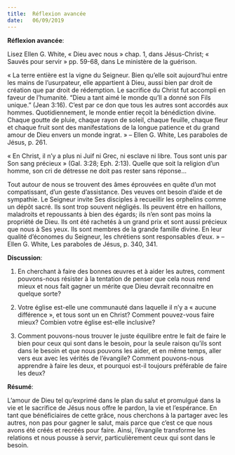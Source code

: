 ```yaml
---
title:  Réflexion avancée
date:   06/09/2019
---
```


**Réflexion avancée**: 

Lisez Ellen G. White, « Dieu avec nous » chap. 1, dans Jésus-Christ; « Sauvés pour servir » pp. 59-68, dans Le ministère de la guérison.

« La terre entière est la vigne du Seigneur. Bien qu’elle soit aujourd’hui entre les mains de l’usurpateur, elle appartient à Dieu, aussi bien par droit de création que par droit de rédemption. Le sacrifice du Christ fut accompli en faveur de l’humanité. “Dieu a tant aimé le monde qu’Il a donné son Fils unique.” (Jean 3:16). C’est par ce don que tous les autres sont accordés aux hommes. Quotidiennement, le monde entier reçoit la bénédiction divine. Chaque goutte de pluie, chaque rayon de soleil, chaque feuille, chaque fleur et chaque fruit sont des manifestations de la longue patience et du grand amour de Dieu envers un monde ingrat. » – Ellen G. White, Les paraboles de Jésus, p. 261.

« En Christ, il n’y a plus ni Juif ni Grec, ni esclave ni libre. Tous sont unis par Son sang précieux » (Gal. 3:28; Eph. 2:13). Quelle que soit la religion d’un homme, son cri de détresse ne doit pas rester sans réponse…

Tout autour de nous se trouvent des âmes éprouvées en quête d’un mot compatissant, d’un geste d’assistance. Des veuves ont besoin d’aide et de sympathie. Le Seigneur invite Ses disciples à recueillir les orphelins comme un dépôt sacré. Ils sont trop souvent négligés. Ils peuvent être en haillons, maladroits et repoussants à bien des égards; ils n’en sont pas moins la propriété de Dieu. Ils ont été rachetés à un grand prix et sont aussi précieux que nous à Ses yeux. Ils sont membres de la grande famille divine. En leur qualité d’économes du Seigneur, les chrétiens sont responsables d’eux. » – Ellen G. White, Les paraboles de Jésus, p. 340, 341.

**Discussion**:

1. En cherchant à faire des bonnes œuvres et à aider les autres, comment pouvons-nous résister à la tentation de penser que cela nous rend mieux et nous fait gagner un mérite que Dieu devrait reconnaitre en quelque sorte?

2. Votre église est-elle une communauté dans laquelle il n’y a « aucune différence », et tous sont un en Christ? Comment pouvez-vous faire mieux? Combien votre église est-elle inclusive?

3. Comment pouvons-nous trouver le juste équilibre entre le fait de faire le bien pour ceux qui sont dans le besoin, pour la seule raison qu’ils sont dans le besoin et que nous pouvons les aider, et en même temps, aller vers eux avec les vérités de l’évangile? Comment pouvons-nous apprendre à faire les deux, et pourquoi est-il toujours préférable de faire les deux?

**Résumé**: 

L’amour de Dieu tel qu’exprimé dans le plan du salut et promulgué dans la vie et le sacrifice de Jésus nous offre le pardon, la vie et l’espérance. En tant que bénéficiaires de cette grâce, nous cherchons à la partager avec les autres, non pas pour gagner le salut, mais parce que c’est ce que nous avons été créés et recréés pour faire. Ainsi, l’évangile transforme les relations et nous pousse à servir, particulièrement ceux qui sont dans le besoin.